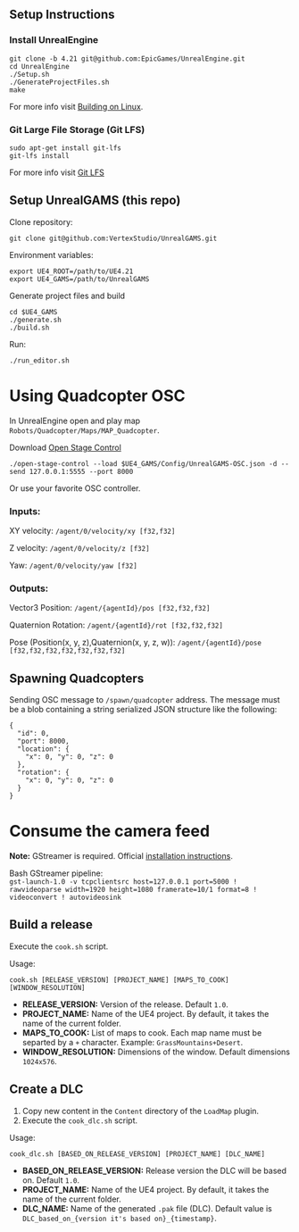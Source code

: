 ## Setup Instructions

### Install UnrealEngine

```
git clone -b 4.21 git@github.com:EpicGames/UnrealEngine.git
cd UnrealEngine
./Setup.sh
./GenerateProjectFiles.sh
make
```

For more info visit [Building on Linux](https://wiki.unrealengine.com/Building_On_Linux).

### Git Large File Storage (Git LFS)

```
sudo apt-get install git-lfs
git-lfs install
```

For more info visit [Git LFS](https://git-lfs.github.com/)

## Setup UnrealGAMS (this repo)

Clone repository:

```
git clone git@github.com:VertexStudio/UnrealGAMS.git
```

Environment variables:

```
export UE4_ROOT=/path/to/UE4.21
export UE4_GAMS=/path/to/UnrealGAMS
```

Generate project files and build

```
cd $UE4_GAMS
./generate.sh
./build.sh
```

Run:

```
./run_editor.sh
```

# Using Quadcopter OSC

In UnrealEngine open and play map `Robots/Quadcopter/Maps/MAP_Quadcopter`.

Download [Open Stage Control](https://osc.ammd.net/)

```
./open-stage-control --load $UE4_GAMS/Config/UnrealGAMS-OSC.json -d --send 127.0.0.1:5555 --port 8000
```

Or use your favorite OSC controller.

### Inputs:

XY velocity:
`/agent/0/velocity/xy [f32,f32]`

Z velocity:
`/agent/0/velocity/z [f32]`

Yaw:
`/agent/0/velocity/yaw [f32]`

### Outputs:

Vector3 Position: `/agent/{agentId}/pos [f32,f32,f32]`

Quaternion Rotation: `/agent/{agentId}/rot [f32,f32,f32]`

Pose (Position(x, y, z),Quaternion(x, y, z, w)): `/agent/{agentId}/pose [f32,f32,f32,f32,f32,f32,f32]`

## Spawning Quadcopters

Sending OSC message to `/spawn/quadcopter` address. The message must be a blob containing a string serialized JSON structure like the following:

```
{
  "id": 0,
  "port": 8000,
  "location": {
    "x": 0, "y": 0, "z": 0
  },
  "rotation": {
    "x": 0, "y": 0, "z": 0
  }
}
```

# Consume the camera feed
**Note:** GStreamer is required. Official [installation instructions](https://gstreamer.freedesktop.org/documentation/installing/on-linux.html?gi-language=c).

Bash GStreamer pipeline:  
`gst-launch-1.0 -v tcpclientsrc host=127.0.0.1 port=5000 ! rawvideoparse width=1920 height=1080 framerate=10/1 format=8 ! videoconvert ! autovideosink`

## Build a release

Execute the `cook.sh` script.

Usage:
```
cook.sh [RELEASE_VERSION] [PROJECT_NAME] [MAPS_TO_COOK] [WINDOW_RESOLUTION]
```
- **RELEASE_VERSION:** Version of the release. Default `1.0`.
- **PROJECT_NAME:** Name of the UE4 project. By default, it takes the name of the current folder.
- **MAPS_TO_COOK:** List of maps to cook. Each map name must be separted by a `+` character. Example: `GrassMountains+Desert`.
- **WINDOW_RESOLUTION:** Dimensions of the window. Default dimensions `1024x576`.

## Create a DLC

1. Copy new content in the `Content` directory of the `LoadMap` plugin.
2. Execute the `cook_dlc.sh` script.

Usage:
```
cook_dlc.sh [BASED_ON_RELEASE_VERSION] [PROJECT_NAME] [DLC_NAME]
```
- **BASED_ON_RELEASE_VERSION:** Release version the DLC will be based on. Default `1.0`.
- **PROJECT_NAME:** Name of the UE4 project. By default, it takes the name of the current folder.
- **DLC_NAME:** Name of the generated `.pak` file (DLC). Default value is `DLC_based_on_{version it's based on}_{timestamp}`.
